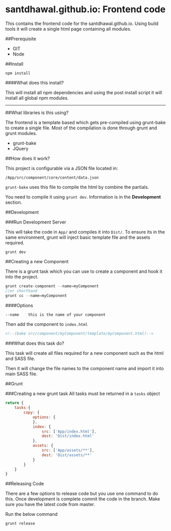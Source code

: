 # santdhawal.github.io: Frontend code

This contains the frontend code for the santdhawal.github.io. 
Using build tools it will create a single html page containing all modules. 

##Prerequisite
* GIT
* Node

##Install
```
npm install
```

####What does this install?

This will install all npm dependencies and using the post install script it will install all global npm modules.

-----

##What libraries is this using?

The frontend is a template based which gets pre-compiled using grunt-bake to create a single file. Most of the compilation is done through grunt and grunt modules.

* grunt-bake  
* JQuery


##How does it work? 

This project is configurable via a JSON file located in:

```
/App/src/component/core/content/data.json
```

`grunt-bake` uses this file to compile the html by combine the partials.  

You need to compile it using `grunt dev`. Information is in the **Development** section.


##Development

###Run Development Server

This will take the code in `App/` and compiles it into `Dist/`. To ensure its in the same environment, grunt will inject basic template file and the assets required.

```
grunt dev
```

##Creating a new Component

There is a grunt task which you can use to create a component and hook it into the project.

```js
grunt create-component --name=myComponent
//or shorthand
grunt cc --name=myComponent

```
####Options

```bash
--name    this is the name of your component
```

Then add the component to `index.html`

```html
<!--(bake src/component/myComponent/template/myComponent.html)-->
```


###What does this task do?

This task will create all files required for a new component such as the html and SASS file. 

Then it will change the file names to the component name and import it into main SASS file.

##Grunt

###Creating a new grunt task
All tasks must be returned in a `tasks` object

```js
return {
	tasks:{
		copy: {
			options: {
			},
			index: {
				src: ['App/index.html'],
				dest: 'Dist/index.html'
			},
			assets: {
				src: ['App/assets/**'],
				dest: 'Dist/assets/**'
			}
		}
	}
}
```

##Releasing Code

There are a few options to release code but you use one command to do this. Once development is complete commit the code in the branch. Make sure you have the latest code from master.

Run the below command

```
grunt release
```